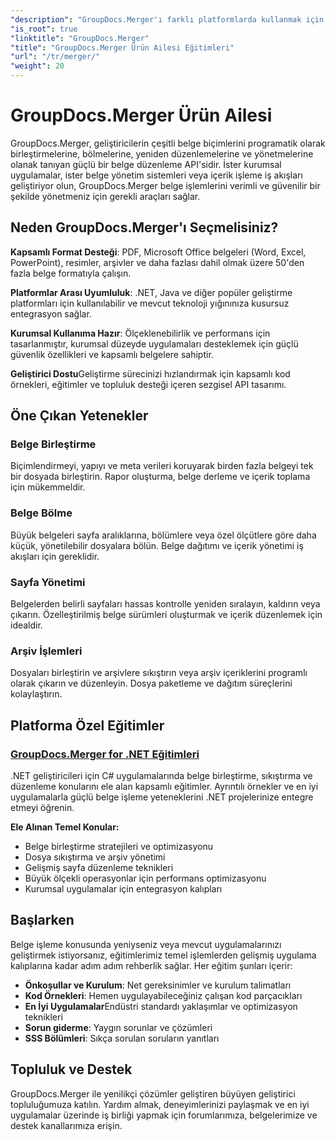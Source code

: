 ```yaml
---
"description": "GroupDocs.Merger'ı farklı platformlarda kullanmak için kapsamlı eğitimleri keşfedin. Adım adım kılavuzlar ve pratik örneklerle belgeleri programatik olarak birleştirmeyi, bölmeyi ve düzenlemeyi öğrenin."
"is_root": true
"linktitle": "GroupDocs.Merger"
"title": "GroupDocs.Merger Ürün Ailesi Eğitimleri"
"url": "/tr/merger/"
"weight": 20
---
```


# GroupDocs.Merger Ürün Ailesi

GroupDocs.Merger, geliştiricilerin çeşitli belge biçimlerini programatik olarak birleştirmelerine, bölmelerine, yeniden düzenlemelerine ve yönetmelerine olanak tanıyan güçlü bir belge düzenleme API'sidir. İster kurumsal uygulamalar, ister belge yönetim sistemleri veya içerik işleme iş akışları geliştiriyor olun, GroupDocs.Merger belge işlemlerini verimli ve güvenilir bir şekilde yönetmeniz için gerekli araçları sağlar.

## Neden GroupDocs.Merger'ı Seçmelisiniz?

**Kapsamlı Format Desteği**: PDF, Microsoft Office belgeleri (Word, Excel, PowerPoint), resimler, arşivler ve daha fazlası dahil olmak üzere 50'den fazla belge formatıyla çalışın.

**Platformlar Arası Uyumluluk**: .NET, Java ve diğer popüler geliştirme platformları için kullanılabilir ve mevcut teknoloji yığınınıza kusursuz entegrasyon sağlar.

**Kurumsal Kullanıma Hazır**: Ölçeklenebilirlik ve performans için tasarlanmıştır, kurumsal düzeyde uygulamaları desteklemek için güçlü güvenlik özellikleri ve kapsamlı belgelere sahiptir.

**Geliştirici Dostu**Geliştirme sürecinizi hızlandırmak için kapsamlı kod örnekleri, eğitimler ve topluluk desteği içeren sezgisel API tasarımı.

## Öne Çıkan Yetenekler

### Belge Birleştirme
Biçimlendirmeyi, yapıyı ve meta verileri koruyarak birden fazla belgeyi tek bir dosyada birleştirin. Rapor oluşturma, belge derleme ve içerik toplama için mükemmeldir.

### Belge Bölme
Büyük belgeleri sayfa aralıklarına, bölümlere veya özel ölçütlere göre daha küçük, yönetilebilir dosyalara bölün. Belge dağıtımı ve içerik yönetimi iş akışları için gereklidir.

### Sayfa Yönetimi
Belgelerden belirli sayfaları hassas kontrolle yeniden sıralayın, kaldırın veya çıkarın. Özelleştirilmiş belge sürümleri oluşturmak ve içerik düzenlemek için idealdir.

### Arşiv İşlemleri
Dosyaları birleştirin ve arşivlere sıkıştırın veya arşiv içeriklerini programlı olarak çıkarın ve düzenleyin. Dosya paketleme ve dağıtım süreçlerini kolaylaştırın.

## Platforma Özel Eğitimler

### [GroupDocs.Merger for .NET Eğitimleri](./net/)
.NET geliştiricileri için C# uygulamalarında belge birleştirme, sıkıştırma ve düzenleme konularını ele alan kapsamlı eğitimler. Ayrıntılı örnekler ve en iyi uygulamalarla güçlü belge işleme yeteneklerini .NET projelerinize entegre etmeyi öğrenin.

**Ele Alınan Temel Konular:**
- Belge birleştirme stratejileri ve optimizasyonu
- Dosya sıkıştırma ve arşiv yönetimi  
- Gelişmiş sayfa düzenleme teknikleri
- Büyük ölçekli operasyonlar için performans optimizasyonu
- Kurumsal uygulamalar için entegrasyon kalıpları

## Başlarken

Belge işleme konusunda yeniyseniz veya mevcut uygulamalarınızı geliştirmek istiyorsanız, eğitimlerimiz temel işlemlerden gelişmiş uygulama kalıplarına kadar adım adım rehberlik sağlar. Her eğitim şunları içerir:

- **Önkoşullar ve Kurulum**: Net gereksinimler ve kurulum talimatları
- **Kod Örnekleri**: Hemen uygulayabileceğiniz çalışan kod parçacıkları
- **En İyi Uygulamalar**Endüstri standardı yaklaşımlar ve optimizasyon teknikleri
- **Sorun giderme**: Yaygın sorunlar ve çözümleri
- **SSS Bölümleri**: Sıkça sorulan soruların yanıtları

## Topluluk ve Destek

GroupDocs.Merger ile yenilikçi çözümler geliştiren büyüyen geliştirici topluluğumuza katılın. Yardım almak, deneyimlerinizi paylaşmak ve en iyi uygulamalar üzerinde iş birliği yapmak için forumlarımıza, belgelerimize ve destek kanallarımıza erişin.